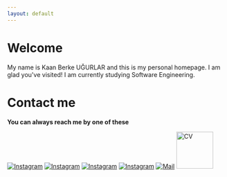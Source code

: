 ```yaml
---
layout: default
---
```


# Welcome

My name is Kaan Berke UĞURLAR and this is my personal homepage. I am glad you've visited!
I am currently studying Software Engineering.

# Contact me
**You can always reach me by one of these**

[![Instagram](https://www.vectorlogo.zone/logos/instagram/instagram-icon.svg)](https://www.instagram.com/kaanberkeugurlar)
[![Instagram](https://www.vectorlogo.zone/logos/twitter/twitter-icon.svg)](https://www.twitter.com/kaanberkee)
[![Instagram](https://www.vectorlogo.zone/logos/linkedin/linkedin-icon.svg)](https://www.linkedin.com/in/kaanberke/)
[![Instagram](https://www.vectorlogo.zone/logos/github/github-icon.svg)](https://www.github.com/kaanberke/)
[![Mail](https://www.vectorlogo.zone/logos/gmail/gmail-icon.svg)](mailto:kaanberkeugurlar@gmail.com?subject=[Hello]%20Source:%20Website)
<a href="./assets/pdf/Kaan_Berke_UĞURLAR_CV.pdf" target="_blank">
    <img src="https://static.thenounproject.com/png/216710-200.png" alt="CV" style="width:85px;"/> 
</a>

